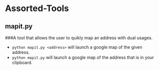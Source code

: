 # Assorted-Tools  
## mapit.py  
###A tool that allows the user to quikly map an address with dual usages.  
* `python mapit.py <address>` will launch a google map of the given address.  
* `python mapit.py` will launch a google map of the address that is in your clipboard.  
